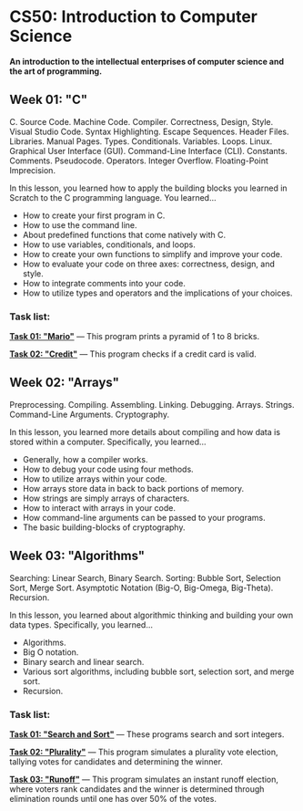 # CS50: Introduction to Computer Science

**An introduction to the intellectual enterprises of computer science and the art of programming.**

## Week 01: "C"

C. Source Code. Machine Code. Compiler. Correctness, Design, Style. Visual Studio Code. Syntax Highlighting. Escape Sequences. Header Files. Libraries. Manual Pages. Types. Conditionals. Variables. Loops. Linux. Graphical User Interface (GUI). Command-Line Interface (CLI). Constants. Comments. Pseudocode. Operators. Integer Overflow. Floating-Point Imprecision.

In this lesson, you learned how to apply the building blocks you learned in Scratch to the C programming language. You learned…

-   How to create your first program in C.
-   How to use the command line.
-   About predefined functions that come natively with C.
-   How to use variables, conditionals, and loops.
-   How to create your own functions to simplify and improve your code.
-   How to evaluate your code on three axes: correctness, design, and style.
-   How to integrate comments into your code.
-   How to utilize types and operators and the implications of your choices.

### Task list:

**[Task 01: "Mario"](https://github.com/PedroGBello/CS50/tree/main/week_01/01_mario)** — This program prints a pyramid of 1 to 8 bricks.

**[Task 02: "Credit"](https://github.com/PedroGBello/CS50/tree/main/week_01/02_credit)** — This program checks if a credit card is valid.

## Week 02: "Arrays"

Preprocessing. Compiling. Assembling. Linking. Debugging. Arrays. Strings. Command-Line Arguments. Cryptography.

In this lesson, you learned more details about compiling and how data is stored within a computer. Specifically, you learned…

-   Generally, how a compiler works.
-   How to debug your code using four methods.
-   How to utilize arrays within your code.
-   How arrays store data in back to back portions of memory.
-   How strings are simply arrays of characters.
-   How to interact with arrays in your code.
-   How command-line arguments can be passed to your programs.
-   The basic building-blocks of cryptography.

## Week 03: "Algorithms"

Searching: Linear Search, Binary Search. Sorting: Bubble Sort, Selection Sort, Merge Sort. Asymptotic Notation (Big-O, Big-Omega, Big-Theta). Recursion.

In this lesson, you learned about algorithmic thinking and building your own data types. Specifically, you learned…

-   Algorithms.
-   Big O notation.
-   Binary search and linear search.
-   Various sort algorithms, including bubble sort, selection sort, and merge sort.
-   Recursion.

### Task list:

**[Task 01: "Search and Sort"](https://github.com/PedroGBello/CS50/tree/main/week_03/01_search_and_sort)** — These programs search and sort integers.

**[Task 02: "Plurality"](https://github.com/PedroGBello/CS50/tree/main/week_03/02_plurality)** — This program simulates a plurality vote election, tallying votes for candidates and determining the winner.

**[Task 03: "Runoff"](https://github.com/PedroGBello/CS50/tree/main/week_03/03_runoff)** — This program simulates an instant runoff election, where voters rank candidates and the winner is determined through elimination rounds until one has over 50% of the votes.
